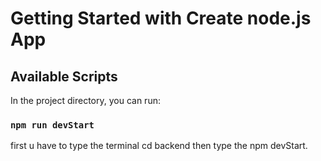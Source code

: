 # Getting Started with Create node.js App



## Available Scripts

In the project directory, you can run:

### `npm run devStart`
first u have to type the terminal cd backend then type the npm devStart.




